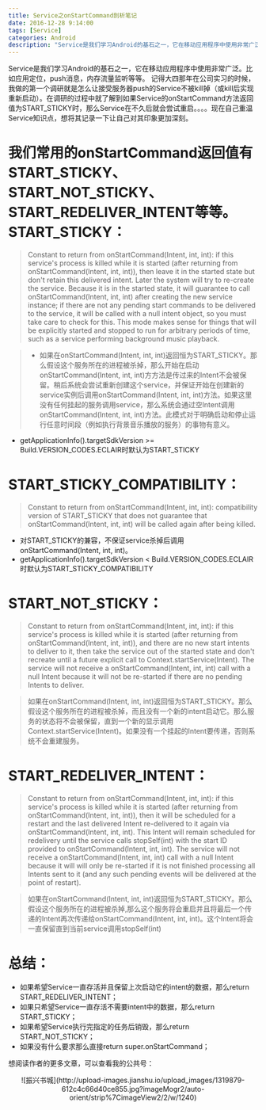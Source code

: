 ```yaml
---
title: Service之onStartCommand剖析笔记
date: 2016-12-28 9:14:00
tags: [Service]
categories: Android
description: "Service是我们学习Android的基石之一，它在移动应用程序中使用非常广泛。比如应用定位，push消息，内存流量监听等等。记得大四那年在公司实习的时候，我做的第一个调研就是怎么让接受服务器push的Service不被kill掉（或kill后实现重新启动）。"
---
```

Service是我们学习Android的基石之一，它在移动应用程序中使用非常广泛。比如应用定位，push消息，内存流量监听等等。
记得大四那年在公司实习的时候，我做的第一个调研就是怎么让接受服务器push的Service不被kill掉（或kill后实现重新启动）。在调研的过程中就了解到如果Service的onStartCommand方法返回值为START_STICKY时，那么Service在不久后就会尝试重启。。。。现在自己重温Service知识点，想将其记录一下让自己对其印象更加深刻。

我们常用的onStartCommand返回值有START_STICKY、START_NOT_STICKY、START_REDELIVER_INTENT等等。
START_STICKY：
=======
> Constant to return from onStartCommand(Intent, int, int): if this service's process is killed while it is started (after returning from onStartCommand(Intent, int, int)), then leave it in the started state but don't retain this delivered intent. Later the system will try to re-create the service. Because it is in the started state, it will guarantee to call onStartCommand(Intent, int, int) after creating the new service instance; if there are not any pending start commands to be delivered to the service, it will be called with a null intent object, so you must take care to check for this.
This mode makes sense for things that will be explicitly started and stopped to run for arbitrary periods of time, such as a service performing background music playback.

> * 如果在onStartCommand(Intent, int, int)返回恒为START_STICKY。那么假设这个服务所在的进程被杀掉，那么开始在启动onStartCommand(Intent, int, int)方方法是传过来的Intent不会被保留。稍后系统会尝试重新创建这个service，并保证开始在创建新的service实例后调用onStartCommand(Intent, int, int)方法。如果这里没有任何挂起的服务调用service，那么系统会通过空Intent调用onStartCommand(Intent, int, int)方法。此模式对于明确启动和停止运行任意时间段（例如执行背景音乐播放的服务）的事物有意义。
* getApplicationInfo().targetSdkVersion >= Build.VERSION_CODES.ECLAIR时默认为START_STICKY


START_STICKY_COMPATIBILITY：
====
> Constant to return from onStartCommand(Intent, int, int): compatibility version of START_STICKY that does not guarantee that onStartCommand(Intent, int, int) will be called again after being killed.
* 对START_STICKY的兼容，不保证service杀掉后调用onStartCommand(Intent, int, int)。
* getApplicationInfo().targetSdkVersion < Build.VERSION_CODES.ECLAIR时默认为START_STICKY_COMPATIBILITY


START_NOT_STICKY：
====
> Constant to return from onStartCommand(Intent, int, int): if this service's process is killed while it is started (after returning from onStartCommand(Intent, int, int)), and there are no new start intents to deliver to it, then take the service out of the started state and don't recreate until a future explicit call to Context.startService(Intent). The service will not receive a onStartCommand(Intent, int, int) call with a null Intent because it will not be re-started if there are no pending Intents to deliver.

> 如果在onStartCommand(Intent, int, int)返回恒为START_STICKY。那么假设这个服务所在的进程被杀掉，而且没有一个新的intent启动它。那么服务的状态将不会被保留，直到一个新的显示调用 Context.startService(Intent)。如果没有一个挂起的Intent要传递，否则系统不会重建服务。

START_REDELIVER_INTENT：
====
> Constant to return from onStartCommand(Intent, int, int): if this service's process is killed while it is started (after returning from onStartCommand(Intent, int, int)), then it will be scheduled for a restart and the last delivered Intent re-delivered to it again via onStartCommand(Intent, int, int). This Intent will remain scheduled for redelivery until the service calls stopSelf(int) with the start ID provided to onStartCommand(Intent, int, int). The service will not receive a onStartCommand(Intent, int, int) call with a null Intent because it will will only be re-started if it is not finished processing all Intents sent to it (and any such pending events will be delivered at the point of restart).

> 如果在onStartCommand(Intent, int, int)返回恒为START_STICKY。那么假设这个服务所在的进程被杀掉,那么这个服务将会重启并且将最后一个传递的Intent再次传递给onStartCommand(Intent, int, int)。这个Intent将会一直保留直到当前service调用stopSelf(int)

总结：
====
* 如果希望Service一直存活并且保留上次启动它的intent的数据，那么return START_REDELIVER_INTENT；
* 如果只希望Service一直存活不需要intent中的数据，那么return START_STICKY；
* 如果希望Service执行完指定的任务后销毁，那么return START_NOT_STICKY；
* 如果没有什么要求那么直接return super.onStartCommand；

想阅读作者的更多文章，可以查看我的公共号：
<center>![振兴书城](http://upload-images.jianshu.io/upload_images/1319879-612c4c66d40ce855.jpg?imageMogr2/auto-orient/strip%7CimageView2/2/w/1240)</center>